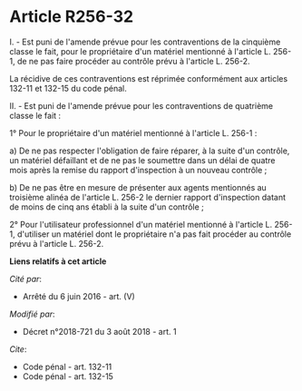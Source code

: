 # Article R256-32

I. - Est puni de l'amende prévue pour les contraventions de la cinquième classe le fait, pour le propriétaire d'un matériel
mentionné à l'article L. 256-1, de ne pas faire procéder au contrôle prévu à l'article L. 256-2.

La récidive de ces contraventions est réprimée conformément aux articles 132-11 et 132-15 du code pénal.

II. - Est puni de l'amende prévue pour les contraventions de quatrième classe le fait :

1° Pour le propriétaire d'un matériel mentionné à l'article L. 256-1 :

a) De ne pas respecter l'obligation de faire réparer, à la suite d'un contrôle, un matériel défaillant et de ne pas le
soumettre dans un délai de quatre mois après la remise du rapport d'inspection à un nouveau contrôle ;

b) De ne pas être en mesure de présenter aux agents mentionnés au troisième alinéa de l'article L. 256-2 le dernier rapport
d'inspection datant de moins de cinq ans établi à la suite d'un contrôle ;

2° Pour l'utilisateur professionnel d'un matériel mentionné à l'article L. 256-1, d'utiliser un matériel dont le propriétaire
n'a pas fait procéder au contrôle prévu à l'article L. 256-2.

**Liens relatifs à cet article**

_Cité par_:

  - Arrêté du 6 juin 2016 - art. (V)

_Modifié par_:

  - Décret n°2018-721 du 3 août 2018 - art. 1

_Cite_:

  - Code pénal - art. 132-11
  - Code pénal - art. 132-15
